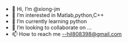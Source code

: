 - 👋 Hi, I’m @xiong-jm
- 👀 I’m interested in Matlab,python,C++
- 🌱 I’m currently learning python
- 💞️ I’m looking to collaborate on ...
- 📫 How to reach me --hil808398@gmail.com

<!---
xiong-jm/xiong-jm is a ✨ special ✨ repository because its `README.md` (this file) appears on your GitHub profile.
You can click the Preview link to take a look at your changes.
--->
